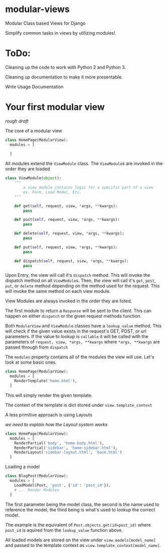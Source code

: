 # modular-views
Modular Class based Views for Django

Simplify common tasks in views by utilizing modules!

# ToDo:
Cleaning up the code to work with Python 2 and Python 3.

Cleaning up documentation to make it more presentable.

Write Usage Documentation


# Your first modular view
*rough draft*

The core of a modular view

```python
class HomePage(ModularView):
  modules = [
    
  ]
```
All modules extend the `ViewModule` class. The `ViewModule`s are invoked in the order they are loaded

```python
class ViewModule(object):
    """
        a view module contains logic for a specific part of a view
        ex. Form, Load Model, Etc.
    """

    def get(self, request, view, *args, **kwargs):
        pass

    def post(self, request, view, *args, **kwargs):
        pass

    def delete(self, request, view, *args, **kwargs):
        pass

    def put(self, request, view, *args, **kwargs):
        pass

    def dispatch(self, request, view, *args, **kwargs):
        pass
```

Upon Entry, the view will call it's `dispatch` method. This will invoke the dispatch method on all `ViewModule`s.
Then, the view will call it's `get`, `post`, `put`, or `delete` method depending on the method used for the request.
This will invoke the same method on each view module.

View Modules are always invoked in the order they are listed.

The first module to return a `Response` will be sent to the client. This can happen on either `dispatch` or the given request methods function.

Both `ModularView` and `ViewModule` classes have a `lookup_value` method.
This will check if the given value exists in the request's GET, POST, or url parameters.
If the value to lookup is `callable` it will be called with the parameters of `request, view, *args, **kwargs` where
`*args, **kwargs` are passed through from `dispatch`

The `modules` property contains all of the modules the view will use. Let's look at some basic ones.

```python
class HomePage(ModularView):
  modules = [
    RenderTemplate('home.html'),
  ]
```

This will simply render the given template. 

The context of the template is dict stored under `view.template_context`

A less primitive approach is using Layouts

*we need to explain how the Layout system works*

```python
class HomePage(ModularView):
  modules = [
    RenderPartial('body', 'home-body.html'),
    RenderPartial('sidebar', 'home-sidebar.html'),
    RenderLayout('sidebar-layout.html', 'base.html')
  ]
```

Loading a model

```python
class BlogPost(ModularView):
  modules = [
    LoadModel(Post, 'post', {'id': 'post_id'}),
    # ... Render Modules
  ]
```
The first parameter being the model class, the second is the name used to reference the model, the third being is what's used to lookup the correct model.

The example is the equivalent of `Post.objects.get(id=post_id)` where `post_id` is aquired from the `lookup_value` function above.

All loaded models are stored on the view under `view.models[model_name]` and passed to the template context as `view.template_context[model_name]`.
